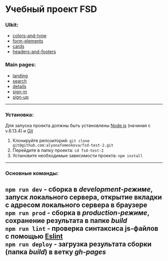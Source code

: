 # Учебный  проект FSD

### UIkit:<br/>
- [colors-and-type](https://alyonafomenkova.github.io/fsd-test-2/theme.html)
- [form-elements](https://alyonafomenkova.github.io/fsd-test-2/form-elements.html)
- [cards](https://alyonafomenkova.github.io/fsd-test-2/cards.html)
- [headers-and-footers](https://alyonafomenkova.github.io/fsd-test-2/header-and-footer.html)

### Main pages:<br/>
- [landing](https://alyonafomenkova.github.io/fsd-test-2/landing.html)
- [search](https://alyonafomenkova.github.io/fsd-test-2/search.html)
- [details](https://alyonafomenkova.github.io/fsd-test-2/details.html)
- [sign-in](https://alyonafomenkova.github.io/fsd-test-2/sign-in.html)
- [sign-up](https://alyonafomenkova.github.io/fsd-test-2/sign-up.html)

---

### Установка:<br/>
Для запуска проекта должны быть установлены [Node.js](https://nodejs.org/en/) (начиная с v.6.13.4) и [Git](https://git-scm.com/download)<br/>
1. Клонируйте репозиторий: `git clone git@github.com:alyonafomenkova/fsd-test-2.git`<br/>
2. Перейдите в папку проекта: `cd fsd-test-2`<br/>
3. Установите необходимые зависимости проекта: `npm install`<br/>
---

### Основные команды:<br/>
`npm run dev` - сборка в *development-режиме*, запуск локального сервера, открытие вкладки с адресом локального сервера в браузере<br/>
`npm run prod` - сборка в *production-режиме*, сохранение результата в папке *build*<br/>
`npm run lint` - проверка синтаксиса js-файлов с помощью [Eslint](https://eslint.org/)<br/>
`npm run deploy` - загрузка результата сборки (папка *build*) в ветку *gh-pages*<br/>
---
